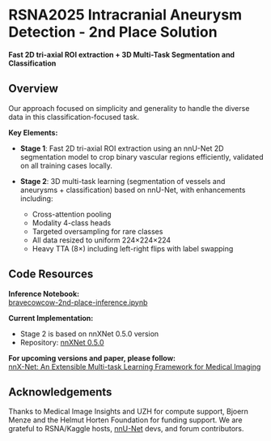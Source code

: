# RSNA2025 Intracranial Aneurysm Detection - 2nd Place Solution

**Fast 2D tri-axial ROI extraction + 3D Multi-Task Segmentation and Classification**

## Overview

Our approach focused on simplicity and generality to handle the diverse data in this classification-focused task.

**Key Elements:**

- **Stage 1**: Fast 2D tri-axial ROI extraction using an nnU-Net 2D segmentation model to crop binary vascular regions efficiently, validated on all training cases locally.

- **Stage 2**: 3D multi-task learning (segmentation of vessels and aneurysms + classification) based on nnU-Net, with enhancements including:
  - Cross-attention pooling
  - Modality 4-class heads
  - Targeted oversampling for rare classes
  - All data resized to uniform 224×224×224
  - Heavy TTA (8×) including left-right flips with label swapping

## Code Resources

**Inference Notebook:**  
[bravecowcow-2nd-place-inference.ipynb](https://github.com/PengchengShi1220/RSNA2025_Intracranial-Aneurysm-Detection/blob/master/bravecowcow-2nd-place-inference.ipynb)

**Current Implementation:**
- Stage 2 is based on nnXNet 0.5.0 version
- Repository: [nnXNet 0.5.0](https://github.com/PengchengShi1220/RSNA2025_Intracranial-Aneurysm-Detection/tree/master/nnXNet)

**For upcoming versions and paper, please follow:**  
[nnX-Net: An Extensible Multi-task Learning Framework for Medical Imaging](https://github.com/yinghemedical/nnXNet)

## Acknowledgements
Thanks to Medical Image Insights and UZH for compute support, Bjoern Menze and the Helmut Horten Foundation for funding support. We are grateful to RSNA/Kaggle hosts, [nnU-Net](https://github.com/MIC-DKFZ/nnUNet/tree/master) devs, and forum contributors.
